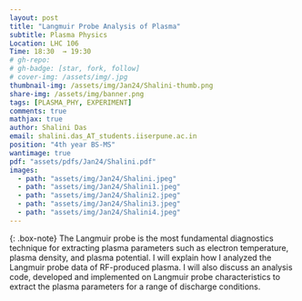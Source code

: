 ```yaml
---
layout: post
title: "Langmuir Probe Analysis of Plasma"
subtitle: Plasma Physics
Location: LHC 106
Time: 18:30  → 19:30
# gh-repo:
# gh-badge: [star, fork, follow]
# cover-img: /assets/img/.jpg
thumbnail-img: /assets/img/Jan24/Shalini-thumb.png
share-img: /assets/img/banner.png
tags: [PLASMA_PHY, EXPERIMENT]
comments: true
mathjax: true
author: Shalini Das
email: shalini.das_AT_students.iiserpune.ac.in
position: "4th year BS-MS"
wantimage: true
pdf: "assets/pdfs/Jan24/Shalini.pdf"
images:
  - path: "assets/img/Jan24/Shalini.jpeg"
  - path: "assets/img/Jan24/Shalini1.jpeg"
  - path: "assets/img/Jan24/Shalini2.jpeg"
  - path: "assets/img/Jan24/Shalini3.jpeg"
  - path: "assets/img/Jan24/Shalini4.jpeg"
---
```

{: .box-note}
The Langmuir probe is the most fundamental diagnostics technique for extracting plasma parameters such as electron temperature, plasma density, and plasma potential. I will explain how I analyzed the Langmuir probe data of RF-produced plasma. I will also discuss an analysis code, developed and implemented on Langmuir probe characteristics to extract the plasma parameters for a range of discharge conditions.